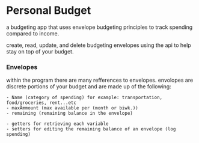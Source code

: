
# Personal Budget

a budgeting app that uses envelope budgeting principles to track spending compared to income.

create, read, update, and delete budgeting envelopes using the api to help stay on top of your budget.

### Envelopes

within the program there are many refferences to envelopes.
envolopes are discrete portions of your budget and are made up of the following:

    - Name (category of spending) for example: transportation, food/groceries, rent...etc
    - maxAmmount (max available per (month or biwk.))
    - remaining (remaining balance in the envelope)

    - getters for retrieving each variable
    - setters for editing the remaining balance of an envelope (log spending)


